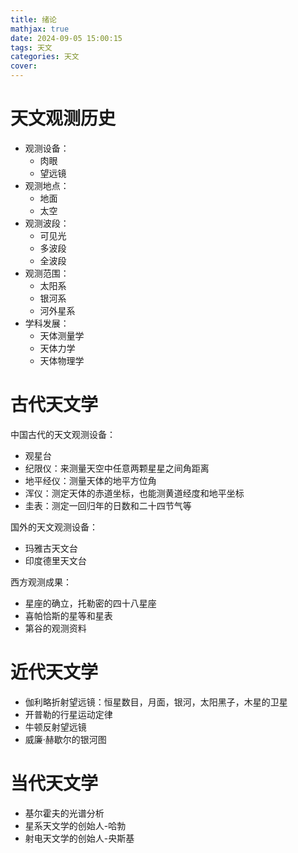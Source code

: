 ```yaml
---
title: 绪论
mathjax: true
date: 2024-09-05 15:00:15
tags: 天文
categories: 天文
cover:
---
```


# 天文观测历史

- 观测设备：
  - 肉眼
  - 望远镜
- 观测地点：
  - 地面
  - 太空
- 观测波段：
  - 可见光
  - 多波段
  - 全波段
- 观测范围：
  - 太阳系
  - 银河系
  - 河外星系
- 学科发展：
  - 天体测量学
  - 天体力学
  - 天体物理学

# 古代天文学
中国古代的天文观测设备：
- 观星台
- 纪限仪：来测量天空中任意两颗星星之间角距离
- 地平经仪：测量天体的地平方位角
- 浑仪：测定天体的赤道坐标，也能测黄道经度和地平坐标
- 圭表：测定一回归年的日数和二十四节气等


国外的天文观测设备：
- 玛雅古天文台
- 印度德里天文台

西方观测成果：
- 星座的确立，托勒密的四十八星座
- 喜帕恰斯的星等和星表
- 第谷的观测资料

# 近代天文学

- 伽利略折射望远镜：恒星数目，月面，银河，太阳黑子，木星的卫星
- 开普勒的行星运动定律
- 牛顿反射望远镜
- 威廉·赫歇尔的银河图

# 当代天文学

- 基尔霍夫的光谱分析
- 星系天文学的创始人-哈勃
- 射电天文学的创始人-央斯基
